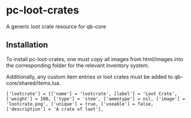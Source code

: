 # pc-loot-crates
A generic loot crate resource for qb-core

## Installation
To install pc-loot-crates, one must copy all images from html/images into the corresponding folder for the relevant inventory system.

Additionally, any custom item entries or loot crates must be added to qb-core/shared/items.lua.
```
['lootcrate'] = {['name'] = 'lootcrate', [label'] = 'Loot Crate', ['weight'] = 100, ['type'] = 'item', ['ammotype'] = nil, ['image'] = 'lootcrate.png', ['unique'] = true, ['useable'] = false, ['description'] = 'A crate of loot'},
```
